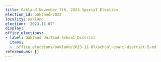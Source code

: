 ```yaml
---
title: Oakland November 7th, 2023 Special Election
election_id: oakland-2023
locality: oakland
election: '2023-11-07'
display: 
office_elections:
- label: Oakland Unified School District
  items:
  - _office_elections/oakland/2023-11-07/school-board-district-5.md
referendums: []
---
```

